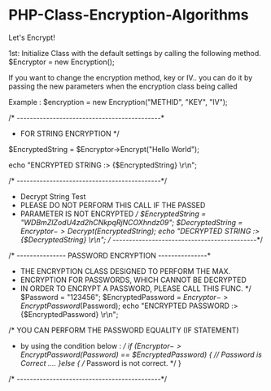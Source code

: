 # PHP-Class-Encryption-Algorithms
Let's Encrypt!

1st:
  Initialize Class with the default settings by calling the following method.
  $Encryptor = new Encryption();

   If you want to change the encryption method, key or IV..
   you can do it by passing the new parameters when the encryption class being called

  Example : $encryption = new Encryption("METHID", "KEY", "IV");
  
  
  
  
/* --------------------------------------------*
 * FOR STRING ENCRYPTION
 */
  
 $EncryptedString =  $Encryptor->Encrypt("Hello World");
 
  echo "ENCRYPTED STRING :> {$EncryptedString} \r\n";


/* --------------------------------------------*/
  * Decrypt String Test
  * PLEASE DO NOT PERFORM THIS CALL IF THE PASSED
  * PARAMETER IS NOT ENCRYPTED
  */
    $EncryptedString = "WDBmZlZodU4zd2hCNkpqRjNCOXhndz09";
    $DecryptedString =  $Encryptor->Decrypt($EncryptedString);
    echo "DECRYPTED STRING :> {$DecryptedString} \r\n";
/* --------------------------------------------*/



  /* --------------- PASSWORD ENCRYPTION ---------------*
  * THE ENCRYPTION CLASS DESIGNED TO PERFORM THE MAX.
  * ENCRYPTION FOR PASSWORDS, WHICH CANNOT BE DECRYPTED
  * IN ORDER TO ENCRYPT A PASSWORD, PLEASE CALL THIS FUNC.
  */
  $Password = "123456";
  $EncryptedPassword = $Encryptor->EncryptPassword($Password);
  echo "ENCRYPTED PASSWORD :> {$EncryptedPassword} \r\n";

  /* YOU CAN PERFORM THE PASSWORD EQUALITY (IF STATEMENT)
   * by using the condition below : */
   if ($Encryptor->EncryptPassword($Password) == $EncryptedPassword)
    {
      // Password is Correct ....
    }else { /* Password is not correct. */ }
    
 /* --------------------------------------------*/
